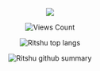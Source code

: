 <p align="center">
  <a href="https://discord.com/users/216282035503890442"><img src="https://lanyard.cnrad.dev/api/216282035503890442?bg=050f2c&borderRadius=10px&theme=dark&showDisplayName=true&idleMessage=%22Hoshimachi%20Suisei's%20Husband%22" /></a>
  <p align="center"> <img src="https://count.getloli.com/get/@Ritshu?theme=morden-num" alt="Views Count" /> </p>
  <p align="center"> <img src="https://github-readme-stats.vercel.app/api/top-langs/?username=f4id&show_icons=true&theme=algolia" alt="Ritshu top langs" /></p>
</p>
<p align="center"> <img src="http://github-profile-summary-cards.vercel.app/api/cards/profile-details?username=f4id&theme=algolia" alt="Ritshu github summary"/></p>
